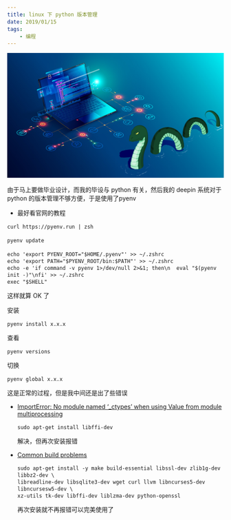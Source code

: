 ```yaml
---
title: linux 下 python 版本管理
date: 2019/01/15
tags:
	- 编程
---
```




![](/img/pyenv.jpg)

由于马上要做毕业设计，而我的毕设与 python 有关，然后我的 deepin 系统对于 python 的版本管理不够方便，于是使用了pyenv

<!--more-->

- 最好看官网的教程

```
curl https://pyenv.run | zsh

pyenv update

echo 'export PYENV_ROOT="$HOME/.pyenv"' >> ~/.zshrc
echo 'export PATH="$PYENV_ROOT/bin:$PATH"' >> ~/.zshrc
echo -e 'if command -v pyenv 1>/dev/null 2>&1; then\n  eval "$(pyenv init -)"\nfi' >> ~/.zshrc
exec "$SHELL"
```

这样就算 OK 了

安装

```
pyenv install x.x.x
```

查看

```
pyenv versions
```

切换

```
pyenv global x.x.x
```

这是正常的过程，但是我中间还是出了些错误

- [ImportError: No module named ‘_ctypes’ when using Value from module multiprocessing](https://stackoverflow.com/questions/27022373/python3-importerror-no-module-named-ctypes-when-using-value-from-module-mul)

  ```
  sudo apt-get install libffi-dev
  ```

  解决，但再次安装报错

- [Common build problems](https://github.com/pyenv/pyenv/wiki/Common-build-problems)

  ```
  sudo apt-get install -y make build-essential libssl-dev zlib1g-dev libbz2-dev \
  libreadline-dev libsqlite3-dev wget curl llvm libncurses5-dev libncursesw5-dev \
  xz-utils tk-dev libffi-dev liblzma-dev python-openssl
  ```

  再次安装就不再报错可以完美使用了